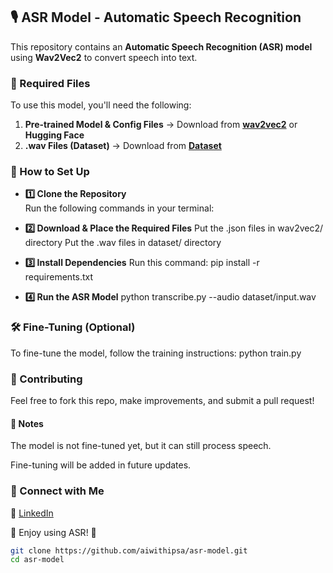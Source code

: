 ## 🎙️ ASR Model - Automatic Speech Recognition  

This repository contains an **Automatic Speech Recognition (ASR) model** using **Wav2Vec2** to convert speech into text.  

### 🔹 Required Files  
To use this model, you'll need the following:  
1. **Pre-trained Model & Config Files** → Download from **[wav2vec2](https://github.com/aiwithipsa/ASR-Model/tree/main/wav2vec2)** or **Hugging Face**  
2. **.wav Files (Dataset)** → Download from **[Dataset](https://github.com/aiwithipsa/ASR-Model/tree/main/dataset)**  

### 📌 How to Set Up  

* **1️⃣ Clone the Repository**  
Run the following commands in your terminal:  


* **2️⃣ Download & Place the Required Files**
Put the .json files in wav2vec2/ directory
Put the .wav files in dataset/ directory

* **3️⃣ Install Dependencies**
Run this command:
pip install -r requirements.txt

* **4️⃣ Run the ASR Model**
python transcribe.py --audio dataset/input.wav



### 🛠 Fine-Tuning (Optional)
To fine-tune the model, follow the training instructions:
python train.py

### 🤝 Contributing
Feel free to fork this repo, make improvements, and submit a pull request!

#### 📌 Notes
The model is not fine-tuned yet, but it can still process speech.

Fine-tuning will be added in future updates.


### 📢 Connect with Me
🔗 [LinkedIn](https://www.linkedin.com/in/ipsakundu/)

🔹 Enjoy using ASR! 🔹


```bash
git clone https://github.com/aiwithipsa/asr-model.git
cd asr-model
